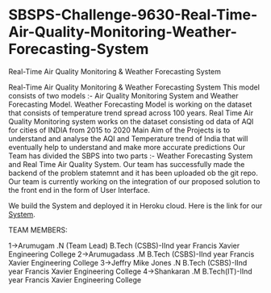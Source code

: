 # SBSPS-Challenge-9630-Real-Time-Air-Quality-Monitoring-Weather-Forecasting-System
Real-Time Air Quality Monitoring &amp; Weather Forecasting System


Real-Time Air Quality Monitoring & Weather Forecasting System This model consists of two models :- Air Quality Monitoring System and Weather Forecasting Model. Weather Forecasting Model is working on the dataset that consists of temperature trend spread across 100 years. Real Time Air Quality Monitoring system works on the dataset consisting od data of AQI for cities of INDIA from 2015 to 2020 Main Aim of the Projects is to understand and analyse the AQI and Temperature trend of India that will eventually help to understand and make more accurate predictions Our Team has divided the SBPS into two parts :- Weather Forecasting System and Real Time Air Quality System. Our team has successfully made the backend of the problem statemnt and it has been uploaded ob the git repo. Our team is currently working on the integration of our proposed solution to the front end in the form of User Interface.

We build the System and deployed it in Heroku cloud. Here is the link for our [System](https://aerocharmweb.herokuapp.com/).


TEAM MEMBERS:

1->Arumugam .N (Team Lead)
  B.Tech (CSBS)-IInd year
  Francis Xavier Engineering College
2->Arumugadass .M
  B.Tech (CSBS)-IInd year
  Francis Xavier Engineering College
3->Jeffry Mike Jones .N
  B.Tech (CSBS)-IInd year
  Francis Xavier Engineering College
4->Shankaran .M
  B.Tech(IT)-IInd year
  Francis Xavier Engineering College
